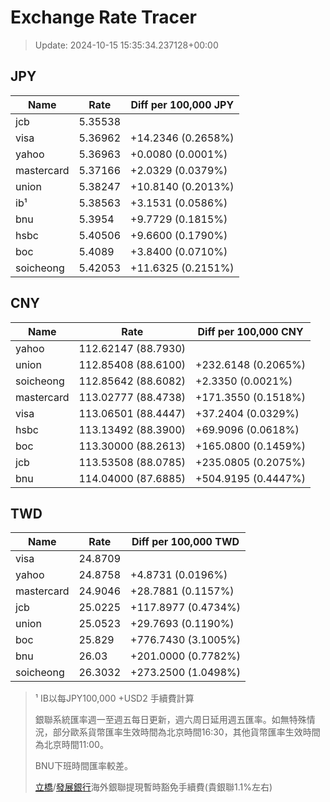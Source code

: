 # Exchange Rate Tracer

> Update: 2024-10-15 15:35:34.237128+00:00

## JPY

| Name       |    Rate | Diff per 100,000 JPY   |
|------------|---------|------------------------|
| jcb        | 5.35538 |                        |
| visa       | 5.36962 | +14.2346 (0.2658%)     |
| yahoo      | 5.36963 | +0.0080 (0.0001%)      |
| mastercard | 5.37166 | +2.0329 (0.0379%)      |
| union      | 5.38247 | +10.8140 (0.2013%)     |
| ib¹        | 5.38563 | +3.1531 (0.0586%)      |
| bnu        | 5.3954  | +9.7729 (0.1815%)      |
| hsbc       | 5.40506 | +9.6600 (0.1790%)      |
| boc        | 5.4089  | +3.8400 (0.0710%)      |
| soicheong  | 5.42053 | +11.6325 (0.2151%)     |

## CNY

| Name       | Rate                | Diff per 100,000 CNY   |
|------------|---------------------|------------------------|
| yahoo      | 112.62147	(88.7930) |                        |
| union      | 112.85408	(88.6100) | +232.6148 (0.2065%)    |
| soicheong  | 112.85642	(88.6082) | +2.3350 (0.0021%)      |
| mastercard | 113.02777	(88.4738) | +171.3550 (0.1518%)    |
| visa       | 113.06501	(88.4447) | +37.2404 (0.0329%)     |
| hsbc       | 113.13492	(88.3900) | +69.9096 (0.0618%)     |
| boc        | 113.30000	(88.2613) | +165.0800 (0.1459%)    |
| jcb        | 113.53508	(88.0785) | +235.0805 (0.2075%)    |
| bnu        | 114.04000	(87.6885) | +504.9195 (0.4447%)    |

## TWD

| Name       |    Rate | Diff per 100,000 TWD   |
|------------|---------|------------------------|
| visa       | 24.8709 |                        |
| yahoo      | 24.8758 | +4.8731 (0.0196%)      |
| mastercard | 24.9046 | +28.7881 (0.1157%)     |
| jcb        | 25.0225 | +117.8977 (0.4734%)    |
| union      | 25.0523 | +29.7693 (0.1190%)     |
| boc        | 25.829  | +776.7430 (3.1005%)    |
| bnu        | 26.03   | +201.0000 (0.7782%)    |
| soicheong  | 26.3032 | +273.2500 (1.0498%)    |


> ¹ IB以每JPY100,000 +USD2 手續費計算
>
> 銀聯系統匯率週一至週五每日更新，週六周日延用週五匯率。如無特殊情況，部分歐系貨幣匯率生效時間為北京時間16:30，其他貨幣匯率生效時間為北京時間11:00。
>
> BNU下班時間匯率較差。
>
> [立橋](https://www.wlbank.com.mo/uploads/ueditor/file/20181211/1544536513900230.pdf)/[發展銀行](https://www.mdb.com.mo/Service_Charges_20230728.pdf)海外銀聯提現暫時豁免手續費(貴銀聯1.1%左右)

